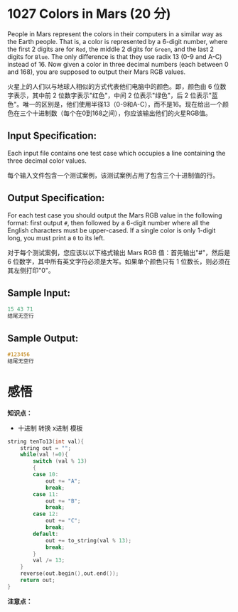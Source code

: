 # 1027 Colors in Mars (20 分)

People in Mars represent the colors in their computers in a similar way as the Earth people. That is, a color is represented by a 6-digit number, where the first 2 digits are for `Red`, the middle 2 digits for `Green`, and the last 2 digits for `Blue`. The only difference is that they use radix 13 (0-9 and A-C) instead of 16. Now given a color in three decimal numbers (each between 0 and 168), you are supposed to output their Mars RGB values.

火星上的人们以与地球人相似的方式代表他们电脑中的颜色。即，颜色由 6 位数字表示，其中前 2 位数字表示"红色"，中间 2 位表示"绿色"，后 2 位表示"蓝色"。唯一的区别是，他们使用半径13（0-9和A-C），而不是16。现在给出一个颜色在三个十进制数（每个在0到168之间），你应该输出他们的火星RGB值。

## Input Specification:

Each input file contains one test case which occupies a line containing the three decimal color values.

每个输入文件包含一个测试案例，该测试案例占用了包含三个十进制值的行。

## Output Specification:

For each test case you should output the Mars RGB value in the following format: first output `#`, then followed by a 6-digit number where all the English characters must be upper-cased. If a single color is only 1-digit long, you must print a `0` to its left.

对于每个测试案例，您应该以以下格式输出 Mars RGB 值：首先输出"#"，然后是 6 位数字，其中所有英文字符必须是大写。如果单个颜色只有 1 位数长，则必须在其左侧打印"0"。

## Sample Input:

```cpp
15 43 71
结尾无空行
```

## Sample Output:

```cpp
#123456
结尾无空行
```

# 感悟

**知识点：**

- 十进制 转换 x进制 模板

```cpp
string tenTo13(int val){
    string out = "";
    while(val !=0){
        switch (val % 13)
        {
        case 10:
            out += "A";
            break;
        case 11:
            out += "B";
            break;
        case 12:
            out += "C";
            break;
        default:
            out += to_string(val % 13);
            break;
        }
        val /= 13;
    }
    reverse(out.begin(),out.end());
    return out;
}
```

**注意点：**

